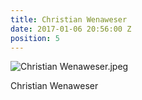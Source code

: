 ```yaml
---
title: Christian Wenaweser
date: 2017-01-06 20:56:00 Z
position: 5
---
```


![Christian Wenaweser.jpeg](/uploads/Christian%20Wenaweser.jpeg)

Christian Wenaweser